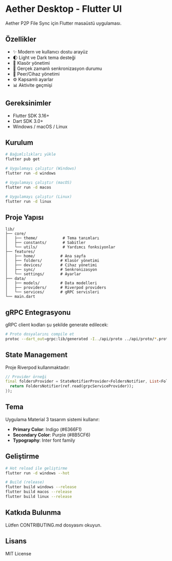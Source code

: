 # Aether Desktop - Flutter UI

Aether P2P File Sync için Flutter masaüstü uygulaması.

## Özellikler

- ✨ Modern ve kullanıcı dostu arayüz
- 🌓 Light ve Dark tema desteği
- 📁 Klasör yönetimi
- 🔄 Gerçek zamanlı senkronizasyon durumu
- 👥 Peer/Cihaz yönetimi
- ⚙️ Kapsamlı ayarlar
- 📊 Aktivite geçmişi

## Gereksinimler

- Flutter SDK 3.16+
- Dart SDK 3.0+
- Windows / macOS / Linux

## Kurulum

```bash
# Bağımlılıkları yükle
flutter pub get

# Uygulamayı çalıştır (Windows)
flutter run -d windows

# Uygulamayı çalıştır (macOS)
flutter run -d macos

# Uygulamayı çalıştır (Linux)
flutter run -d linux
```

## Proje Yapısı

```
lib/
├── core/
│   ├── theme/           # Tema tanımları
│   ├── constants/       # Sabitler
│   └── utils/           # Yardımcı fonksiyonlar
├── features/
│   ├── home/           # Ana sayfa
│   ├── folders/        # Klasör yönetimi
│   ├── devices/        # Cihaz yönetimi
│   ├── sync/           # Senkronizasyon
│   └── settings/       # Ayarlar
├── data/
│   ├── models/         # Data modelleri
│   ├── providers/      # Riverpod providers
│   └── services/       # gRPC servisleri
└── main.dart
```

## gRPC Entegrasyonu

gRPC client kodları şu şekilde generate edilecek:

```bash
# Proto dosyalarını compile et
protoc --dart_out=grpc:lib/generated -I../api/proto ../api/proto/*.proto
```

## State Management

Proje Riverpod kullanmaktadır:

```dart
// Provider örneği
final foldersProvider = StateNotifierProvider<FoldersNotifier, List<Folder>>((ref) {
  return FoldersNotifier(ref.read(grpcServiceProvider));
});
```

## Tema

Uygulama Material 3 tasarım sistemi kullanır:

- **Primary Color**: Indigo (#6366F1)
- **Secondary Color**: Purple (#8B5CF6)
- **Typography**: Inter font family

## Geliştirme

```bash
# Hot reload ile geliştirme
flutter run -d windows --hot

# Build (release)
flutter build windows --release
flutter build macos --release
flutter build linux --release
```

## Katkıda Bulunma

Lütfen CONTRIBUTING.md dosyasını okuyun.

## Lisans

MIT License





